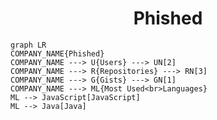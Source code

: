 <h1 align="center">Phished</h1>

```mermaid
graph LR
COMPANY_NAME{Phished}
COMPANY_NAME ---> U{Users} ---> UN[2]
COMPANY_NAME ---> R{Repositories} ---> RN[3]
COMPANY_NAME ---> G{Gists} ---> GN[1]
COMPANY_NAME ---> ML{Most Used<br>Languages}
ML --> JavaScript[JavaScript]
ML --> Java[Java]
```
